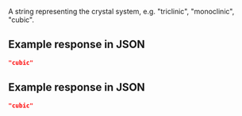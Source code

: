 A string representing the crystal system, e.g. "triclinic", "monoclinic", 
"cubic".







## Example response in JSON

```json
"cubic"
```

## Example response in JSON

```json
"cubic"
```

